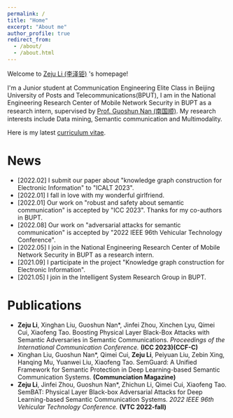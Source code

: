 ```yaml
---
permalink: /
title: "Home"
excerpt: "About me"
author_profile: true
redirect_from:
  - /about/
  - /about.html
---
```


<!-- ![visitors](https://visitor-badge.glitch.me/badge?page_id=gzn00417.github.io) -->

Welcome to [Zeju Li (李泽钜)](https:/staymylove.github.io/) 's homepage!

I'm a Junior student at Communication Engineering Elite Class in Beijing University of Posts and Telecommunications(BPUT), I am in the National Engineering Research Center of Mobile Network Security in BUPT as a research intern, supervised by [Prof. Guoshun Nan (南国顺)](https://scholar.google.com/citations?user=uSykWkMAAAAJ&hl=en). My research interests include Data mining, Semantic communication and Multimodality.


<!-- Before starting my Ph.D. career, I was a research intern at [Baidu Research](http://research.baidu.com/), supervised by [Prof. Hui Xiong](http://datamining.rutgers.edu/) and collaborate with Baidu Talent Intelligence Center, supervised by [Dr. Hengshu Zhu](https://www.zhuhengshu.com/). Moreover, I was a research intern at DKI Group, [Microsoft Research Asia](https://www.msra.cn/) supervised by [Dr. Shizhao Sun](https://www.linkedin.com/in/%E8%AF%97%E6%98%AD-%E5%AD%99-771b42141/), and a research assistant at [HIT-DBLab](http://db.hit.edu.cn/) supervised by [Prof. Hongzhi Wang](http://homepage.hit.edu.cn/wang). I also did research with [Prof. Jia Li](https://sites.google.com/view/lijia) and [Dr. Yu Rong](https://hk.linkedin.com/in/royrong). -->

Here is my latest [curriculum vitae](https://staymylove.github.io/cv/).

# News
- \[2022.02\] I submit our paper about "knowledge graph construction for Electronic Information" to "ICALT 2023".
- \[2022.01\] I fall in love with my wonderful girlfriend.
- \[2022.01\] Our work on "robust and safety about semantic communication" is accepted by "ICC 2023". Thanks for my co-authors in BUPT.
- \[2022.08\] Our work on "adversarial attacks for semantic communication" is accepted by "2022 IEEE 96th Vehicular Technology Conference".
- \[2022.05\] I join in the National Engineering Research Center of Mobile Network Security in BUPT as a research intern.
- \[2021.09\] I participate in the project "Knowledge graph construction for Electronic Information". 
- \[2021.05\] I join in the Intelligent System Research Group in BUPT.

# Publications
- **Zeju Li**, Xinghan Liu, Guoshun Nan*, Jinfei Zhou, Xinchen Lyu, Qimei Cui, Xiaofeng Tao. Boosting Physical Layer Black-Box Attacks with Semantic Adversaries in Semantic Communications. *Proceedings of the International Communication Conference.* **(ICC 2023)(CCF-C)**
- Xinghan Liu, Guoshun Nan*, Qimei Cui, **Zeju Li**, Peiyuan Liu, Zebin Xing, Hanqing Mu, Yuanwei Liu, Xiaofeng Tao. SemGuard: A Unified Framework for Semantic Protection in Deep Learning-based Semantic Communication Systems. **(Communciation Magazine)**
- **Zeju Li**, Jinfei Zhou, Guoshun Nan*, Zhichun Li, Qimei Cui, Xiaofeng Tao. SemBAT: Physical Layer Black-box Adversarial Attacks for Deep Learning-based Semantic Communication Systems. *2022 IEEE 96th Vehicular Technology Conference.* **(VTC 2022-fall)**

